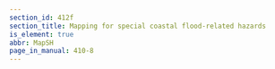 ```yaml
---
section_id: 412f
section_title: Mapping for special coastal flood-related hazards
is_element: true
abbr: MapSH
page_in_manual: 410-8
---
```

